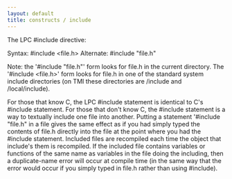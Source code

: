 ```yaml
---
layout: default
title: constructs / include
---
```



The LPC #include directive:

Syntax: #include <file.h>
Alternate: #include "file.h"

Note: the '#include "file.h"' form looks for file.h in the current directory.
The '#include <file.h>' form looks for file.h in one of the standard
system include directories (on TMI these directories are /include and
/local/include).

For those that know C, the LPC #include statement is identical to C's
#include statement.  For those that don't know C, the #include statement
is a way to textually include one file into another.  Putting a statement
'#include "file.h" in a file gives the same effect as if you had simply
typed the contents of file.h directly into the file at the point where you
had the #include statement.  Included files are recompiled each time the
object that include's them is recompiled.  If the included file contains
variables or functions of the same name as variables in the file doing
the including, then a duplicate-name error will occur at compile time
(in the same way that the error would occur if you simply typed in file.h
rather than using #include).
